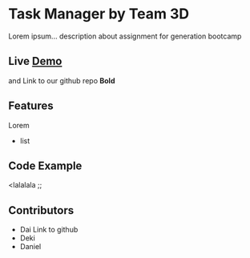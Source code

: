 # Task Manager by Team 3D

Lorem ipsum... description about assignment for generation bootcamp

## Live [Demo](https://tripnfelt.github.io/3DAssign/)

and Link to our github repo **Bold**

## Features

Lorem

- list

## Code Example

<lalalala ;;

## Contributors

- Dai Link to github
- Deki
- Daniel

